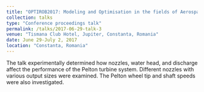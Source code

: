 ```yaml
---
title: "OPTIROB2017: Modeling and Optimisation in the fields of Aerospace, Astronautics, Robotics, Mechanical Engineering, Manufacturing Systems, Technology of the new Materials, Unconventional Energy Sources"
collection: talks
type: "Conference proceedings talk"
permalink: /talks/2017-06-29-talk-3
venue: "Tismana Club Hotel, Jupiter, Constanta, Romania"
date: June 29-July 2, 2017
location: "Constanta, Romania"
---
```


The talk experimentally determined how nozzles, water head, and discharge affect the performance of the Pelton turbine system. Different nozzles with various output sizes were examined. The Pelton wheel tip and shaft speeds were also investigated.
